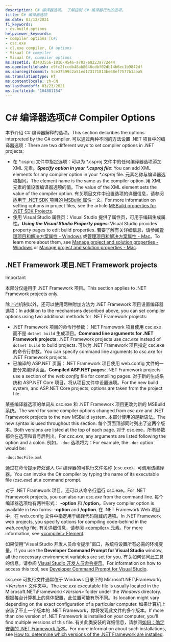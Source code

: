 ```yaml
---
description: C# 编译器选项。 了解控制 C# 编译器行为的选项。
title: C# 编译器选项
ms.date: 03/12/2021
f1_keywords:
- cs.build.options
helpviewer_keywords:
- compiler options [C#]
- csc.exe
- cl.exe compiler, C# options
- Visual C# compiler
- Visual C#, compiler options
ms.assetid: d3403556-1816-4546-a782-e8223a772e44
ms.openlocfilehash: e9fc2fccdb48ab8646cdbf02db14b6ec1b9842df
ms.sourcegitcommit: 5ce37699c2a51ed173171813be68ef7577b1aba5
ms.translationtype: HT
ms.contentlocale: zh-CN
ms.lasthandoff: 03/23/2021
ms.locfileid: "104881154"
---
```

# <a name="c-compiler-options"></a><span data-ttu-id="c19c6-104">C# 编译器选项</span><span class="sxs-lookup"><span data-stu-id="c19c6-104">C# Compiler Options</span></span>

<span data-ttu-id="c19c6-105">本节介绍 C# 编译器解释的选项。</span><span class="sxs-lookup"><span data-stu-id="c19c6-105">This section describes the options interpreted by the C# compiler.</span></span> <span data-ttu-id="c19c6-106">可以通过两种不同的方法设置 .NET 项目中的编译器选项：</span><span class="sxs-lookup"><span data-stu-id="c19c6-106">There are two different ways to set compiler options in .NET projects:</span></span>

- <span data-ttu-id="c19c6-107">在 \*.csproj 文件中指定选项：可以为 \*.csproj 文件中的任何编译器选项添加 XML 元素。</span><span class="sxs-lookup"><span data-stu-id="c19c6-107">***Specify option in your \*.csproj file***: You can add XML elements for any compiler option in your *\*.csproj* file.</span></span> <span data-ttu-id="c19c6-108">元素名称与编译器选项相同。</span><span class="sxs-lookup"><span data-stu-id="c19c6-108">The element name is the same as the compiler option.</span></span> <span data-ttu-id="c19c6-109">用 XML 元素的值设置编译器选项的值。</span><span class="sxs-lookup"><span data-stu-id="c19c6-109">The value of the XML element sets the value of the compiler option.</span></span> <span data-ttu-id="c19c6-110">有关项目文件中设置选项的详细信息，请参阅[适用于 .NET SDK 项目的 MSBuild 属性](../../../core/project-sdk/msbuild-props.md)一文。</span><span class="sxs-lookup"><span data-stu-id="c19c6-110">For more information on setting options in project files, see the article [MSBuild properties for .NET SDK Projects](../../../core/project-sdk/msbuild-props.md).</span></span>
- <span data-ttu-id="c19c6-111">使用 Visual Studio 属性页：Visual Studio 提供了属性页，可用于编辑生成属性。</span><span class="sxs-lookup"><span data-stu-id="c19c6-111">***Using the Visual Studio Property pages***: Visual Studio provides property pages to edit build properties.</span></span> <span data-ttu-id="c19c6-112">若要了解有关详细信息，请参阅[管理项目和解决方案属性 - Windows](/visualstudio/ide/managing-project-and-solution-properties#c-visual-basic-and-f-projects) 或[管理项目和解决方案属性 - Mac](/visualstudio/mac/managing-solutions-and-project-properties)。</span><span class="sxs-lookup"><span data-stu-id="c19c6-112">To learn more about them, see [Manage project and solution properties - Windows](/visualstudio/ide/managing-project-and-solution-properties#c-visual-basic-and-f-projects) or [Manage project and solution properties - Mac](/visualstudio/mac/managing-solutions-and-project-properties).</span></span>

## <a name="net-framework-projects"></a><span data-ttu-id="c19c6-113">.NET Framework 项目</span><span class="sxs-lookup"><span data-stu-id="c19c6-113">.NET Framework projects</span></span>

> [!IMPORTANT]
> <span data-ttu-id="c19c6-114">本部分仅适用于 .NET Framework 项目。</span><span class="sxs-lookup"><span data-stu-id="c19c6-114">This section applies to .NET Framework projects only.</span></span>

<span data-ttu-id="c19c6-115">除上述机制以外，还可以使用两种附加方法为 .NET Framework 项目设置编译器选项：</span><span class="sxs-lookup"><span data-stu-id="c19c6-115">In addition to the mechanisms described above, you can set compiler options using two additional methods for .NET Framework projects:</span></span>

- <span data-ttu-id="c19c6-116">.NET Framework 项目的命令行参数：.NET Framework 项目使用 csc.exe 而不是 `dotnet build` 生成项目。</span><span class="sxs-lookup"><span data-stu-id="c19c6-116">**Command line arguments for .NET Framework projects**: .NET Framework projects use *csc.exe* instead of `dotnet build` to build projects.</span></span> <span data-ttu-id="c19c6-117">可以为 .NET Framework 项目指定 csc.exe 的命令行参数。</span><span class="sxs-lookup"><span data-stu-id="c19c6-117">You can specify command line arguments to *csc.exe* for .NET Framework projects.</span></span>
- <span data-ttu-id="c19c6-118">已编译的 ASP.NET 页面：.NET Framework 项目使用 web.config 文件的一部分来编译页面。</span><span class="sxs-lookup"><span data-stu-id="c19c6-118">**Compiled ASP.NET pages**: .NET Framework projects use a section of the *web.config* file for compiling pages.</span></span> <span data-ttu-id="c19c6-119">对于新的生成系统和 ASP.NET Core 项目，将从项目文件中设置选项。</span><span class="sxs-lookup"><span data-stu-id="c19c6-119">For the new build system, and ASP.NET Core projects, options are taken from the project file.</span></span>

<span data-ttu-id="c19c6-120">某些编译器选项的单词从 csc.exe 和 .NET Framework 项目更改为新的 MSBuild 系统。</span><span class="sxs-lookup"><span data-stu-id="c19c6-120">The word for some compiler options changed from *csc.exe* and .NET Framework projects to the new MSBuild system.</span></span> <span data-ttu-id="c19c6-121">本部分使用的是新语法。</span><span class="sxs-lookup"><span data-stu-id="c19c6-121">The new syntax is used throughout this section.</span></span> <span data-ttu-id="c19c6-122">每个页面顶部同时列出了这两个版本。</span><span class="sxs-lookup"><span data-stu-id="c19c6-122">Both versions are listed at the top of each page.</span></span> <span data-ttu-id="c19c6-123">对于 csc.exe，所有参数都会在选项和冒号后列出。</span><span class="sxs-lookup"><span data-stu-id="c19c6-123">For *csc.exe*, any arguments are listed following the option and a colon.</span></span> <span data-ttu-id="c19c6-124">例如，`-doc` 选项将为：</span><span class="sxs-lookup"><span data-stu-id="c19c6-124">For example, the `-doc` option would be:</span></span>

```console
-doc:DocFile.xml
```

<span data-ttu-id="c19c6-125">通过在命令提示符处键入 C# 编译器的可执行文件名称 (csc.exe)，可调用该编译器。</span><span class="sxs-lookup"><span data-stu-id="c19c6-125">You can invoke the C# compiler by typing the name of its executable file (*csc.exe*) at a command prompt.</span></span>

<span data-ttu-id="c19c6-126">对于 .NET Framework 项目，还可以从命令行运行 csc.exe。</span><span class="sxs-lookup"><span data-stu-id="c19c6-126">For .NET Framework projects, you can also run *csc.exe* from the command line.</span></span> <span data-ttu-id="c19c6-127">每个编译器选项均有两种形式： **-option** 和 **/option**。</span><span class="sxs-lookup"><span data-stu-id="c19c6-127">Every compiler option is available in two forms: **-option** and **/option**.</span></span> <span data-ttu-id="c19c6-128">在 .NET Framework Web 项目中，在 web.config 文件中指定用于编译代码隐藏的选项。</span><span class="sxs-lookup"><span data-stu-id="c19c6-128">In .NET Framework web projects, you specify options for compiling code-behind in the *web.config* file.</span></span> <span data-ttu-id="c19c6-129">有关详细信息，请参阅 [\<compiler> 元素](../../../framework/configure-apps/file-schema/compiler/compiler-element.md)。</span><span class="sxs-lookup"><span data-stu-id="c19c6-129">For more information, see [\<compiler> Element](../../../framework/configure-apps/file-schema/compiler/compiler-element.md).</span></span>

<span data-ttu-id="c19c6-130">如果使用“Visual Studio 开发人员命令提示”窗口，系统将设置所有必需的环境变量。</span><span class="sxs-lookup"><span data-stu-id="c19c6-130">If you use the **Developer Command Prompt for Visual Studio** window, all the necessary environment variables are set for you.</span></span> <span data-ttu-id="c19c6-131">有关如何访问此工具的信息，请参阅 [Visual Studio 开发人员命令提示](/visualstudio/ide/reference/command-prompt-powershell)。</span><span class="sxs-lookup"><span data-stu-id="c19c6-131">For information on how to access this tool, see [Developer Command Prompt for Visual Studio](/visualstudio/ide/reference/command-prompt-powershell).</span></span>

<span data-ttu-id="c19c6-132">csc.exe 可执行文件通常位于 Windows 目录下的 Microsoft.NET\Framework\\ *\<Version>* 文件夹中。</span><span class="sxs-lookup"><span data-stu-id="c19c6-132">The *csc.exe* executable file is usually located in the Microsoft.NET\Framework\\*\<Version>* folder under the *Windows* directory.</span></span> <span data-ttu-id="c19c6-133">根据每台计算机上的具体配置，此位置可能有所不同。</span><span class="sxs-lookup"><span data-stu-id="c19c6-133">Its location might vary depending on the exact configuration of a particular computer.</span></span> <span data-ttu-id="c19c6-134">如果计算机上安装了不止一个版本的 .NET Framework，你将发现此文件的多个版本。</span><span class="sxs-lookup"><span data-stu-id="c19c6-134">If more than one version of .NET Framework is installed on your computer, you'll find multiple versions of this file.</span></span> <span data-ttu-id="c19c6-135">有关此类安装的详细信息，请参阅[如何：确定安装的 .NET Framework 版本](../../../framework/migration-guide/how-to-determine-which-versions-are-installed.md)。</span><span class="sxs-lookup"><span data-stu-id="c19c6-135">For more information about such installations, see [How to: determine which versions of the .NET Framework are installed](../../../framework/migration-guide/how-to-determine-which-versions-are-installed.md).</span></span>
